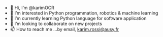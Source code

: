 - 👋 Hi, I’m @karimOCR
- 👀 I’m interested in Python programmation, robotics & machine learning
- 🌱 I’m currently learning Python language for software application
- 💞️ I’m looking to collaborate on new projects
- 📫 How to reach me ...by email, karim.rossi@ausy.fr

<!---
karimOCR/karimOCR is a ✨ special ✨ repository because its `README.md` (this file) appears on your GitHub profile.
You can click the Preview link to take a look at your changes.
--->

